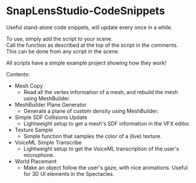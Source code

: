 # SnapLensStudio-CodeSnippets
Useful stand-alone code snippets, will update every once in a while.

To use, simply add the script to your scene.<br/>
Call the function as described at the top of the script in the comments.<br/>
This can be done from any script in the scene.

All scripts have a simple example project showing how they work!      

Contents:
- Mesh Copy
  - Read all the vertex information of a mesh, and rebuild the mesh using MeshBuilder.
- MeshBuilder Plane Generator
  - Generate a plane of custom density using MeshBuilder.
- Simple SDF Collisions Update
  - Lightweight setup to get a mesh's SDF information in the VFX editor.
- Texture Sample
  - Simple function that samples the color of a (live) texture.
- VoiceML Simple Transcribe
  - Lightweight setup to get the VoiceML transcription of the user's microphone.
- World Placement
  - Make an object follow the user's gaze, with nice animations. Useful for 3D UI elements in the Spectacles.
